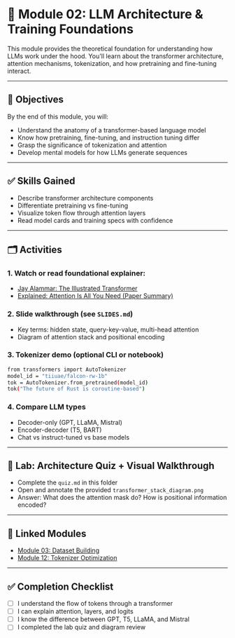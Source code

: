 # 🧠 Module 02: LLM Architecture & Training Foundations

This module provides the theoretical foundation for understanding how LLMs work under the hood. You'll learn about the transformer architecture, attention mechanisms, tokenization, and how pretraining and fine-tuning interact.

---

## 🎯 Objectives

By the end of this module, you will:

* Understand the anatomy of a transformer-based language model
* Know how pretraining, fine-tuning, and instruction tuning differ
* Grasp the significance of tokenization and attention
* Develop mental models for how LLMs generate sequences

---

## ✅ Skills Gained

* Describe transformer architecture components
* Differentiate pretraining vs fine-tuning
* Visualize token flow through attention layers
* Read model cards and training specs with confidence

---

## 🗂️ Activities

### 1. Watch or read foundational explainer:

* [Jay Alammar: The Illustrated Transformer](https://jalammar.github.io/illustrated-transformer/)
* [Explained: Attention Is All You Need (Paper Summary)](https://www.youtube.com/watch?v=iDulhoQ2pro)

### 2. Slide walkthrough (see `SLIDES.md`)

* Key terms: hidden state, query-key-value, multi-head attention
* Diagram of attention stack and positional encoding

### 3. Tokenizer demo (optional CLI or notebook)

```bash
from transformers import AutoTokenizer
model_id = "tiiuae/falcon-rw-1b"
tok = AutoTokenizer.from_pretrained(model_id)
tok("The future of Rust is coroutine-based")
```

### 4. Compare LLM types

* Decoder-only (GPT, LLaMA, Mistral)
* Encoder-decoder (T5, BART)
* Chat vs instruct-tuned vs base models

---

## 🧪 Lab: Architecture Quiz + Visual Walkthrough

* Complete the `quiz.md` in this folder
* Open and annotate the provided `transformer_stack_diagram.png`
* Answer: What does the attention mask do? How is positional information encoded?

---

## 🔗 Linked Modules

* [Module 03: Dataset Building](../03_Building_Datasets_for_LLM_Training/README.md)
* [Module 12: Tokenizer Optimization](../12_Tokenizer_Engineering_&_Vocabulary_Optimization/README.md)

---

## ✅ Completion Checklist

* [ ] I understand the flow of tokens through a transformer
* [ ] I can explain attention, layers, and logits
* [ ] I know the difference between GPT, T5, LLaMA, and Mistral
* [ ] I completed the lab quiz and diagram review
